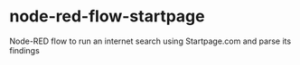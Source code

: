 # node-red-flow-startpage #

Node-RED flow to run an internet search using Startpage.com and parse its findings
